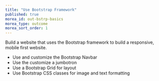 ```yaml
---
title: "Use Bootstrap Framework"
published: true
morea_id: out-bstrp-basics
morea_type: outcome
morea_sort_order: 1
---
```


Build a website that uses the Bootstrap framework to build a responsive, mobile first website.

- Use and customize the Bootstrap Navbar
- Use the customize a jumbotron
- Use a Bootstrap Grid for layout
- Use Bootstrap CSS classes for image and text formatting
